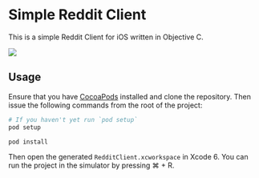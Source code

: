 # Simple Reddit Client

This is a simple Reddit Client for iOS written in Objective C.

![](https://raw.githubusercontent.com/caseyscarborough/RedditClient/master/RedditClient/RedditClient.png)

## Usage

Ensure that you have [CocoaPods](http://cocoapods.org/) installed and clone the repository. Then issue the following commands from the root of the project:

```bash
# If you haven't yet run `pod setup`
pod setup

pod install
```

Then open the generated `RedditClient.xcworkspace` in Xcode 6. You can run the project in the simulator by pressing &#x2318; + R.